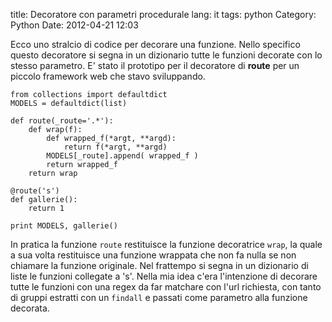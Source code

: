 title: Decoratore con parametri procedurale
lang: it
tags: python
Category: Python
Date: 2012-04-21 12:03

Ecco uno stralcio di codice per decorare una funzione. Nello specifico questo decoratore si segna in un dizionario tutte le funzioni decorate con lo stesso parametro. E' stato il prototipo per il decoratore di **route** per un piccolo framework web che stavo sviluppando.

	from collections import defaultdict
	MODELS = defaultdict(list)
	
	def route(_route='.*'):
	    def wrap(f):
	        def wrapped_f(*argt, **argd):
	            return f(*argt, **argd)
	        MODELS[_route].append( wrapped_f )
	        return wrapped_f
	    return wrap
	
	@route('s')
	def gallerie():
	    return 1
	
	print MODELS, gallerie()

In pratica la funzione `route` restituisce la funzione decoratrice `wrap`, la quale a sua volta restituisce una funzione wrappata che non fa nulla se non chiamare la funzione originale. Nel frattempo si segna in un dizionario di liste le funzioni collegate a 's'.
Nella mia idea c'era l'intenzione di decorare tutte le funzioni con una regex da far matchare con l'url richiesta, con tanto di gruppi estratti con un `findall` e passati come parametro alla funzione decorata.